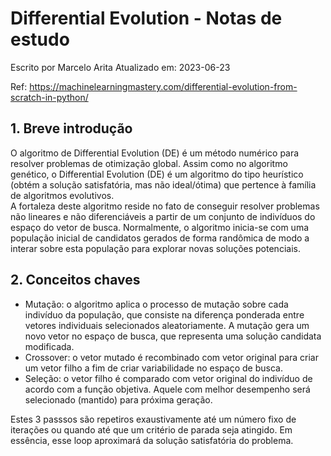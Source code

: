 # Differential Evolution - Notas de estudo

Escrito por Marcelo Arita
Atualizado em: 2023-06-23

Ref: https://machinelearningmastery.com/differential-evolution-from-scratch-in-python/

## 1. Breve introdução

O algoritmo de Differential Evolution (DE) é um método numérico para resolver problemas de otimização global.
Assim como no algoritmo genético, o Differential Evolution (DE) é um algoritmo do tipo heurístico (obtém a solução 
satisfatória, mas não ideal/ótima) que pertence à família de algoritmos evolutivos. \
A fortaleza deste algoritmo reside no fato de conseguir resolver problemas não lineares e não diferenciáveis a partir
de um conjunto de indivíduos do espaço do vetor de busca. 
Normalmente, o algoritmo inicia-se com uma população inicial de candidatos gerados de forma randômica de modo a interar 
sobre esta população para explorar novas soluções potenciais.

## 2. Conceitos chaves

- Mutação: o algoritmo aplica o processo de mutação sobre cada indivíduo da população, que consiste na diferença 
ponderada entre vetores individuais selecionados aleatoriamente. A mutação gera um novo vetor no espaço de busca, que 
representa uma solução candidata modificada.
- Crossover: o vetor mutado é recombinado com vetor original para criar um vetor filho a fim de criar variabilidade
no espaço de busca.
-  Seleção:  o vetor filho é comparado com vetor original do indivíduo de acordo com a função objetiva. Aquele com
melhor desempenho será selecionado (mantido) para próxima geração.

Estes 3 passsos são repetiros exaustivamente até um número fixo de iterações ou quando até que um critério de parada
seja atingido. Em essência, esse loop aproximará da solução satisfatória do problema.

